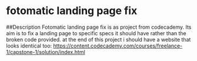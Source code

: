 # fotomatic landing page fix

##Description
Fotomatic landing page fix is as project from codecademy. 
Its aim is to fix a landing page to specific specs it should have rather than the broken code provided.
at the end of this project i should have a website that looks identical too: https://content.codecademy.com/courses/freelance-1/capstone-1/solution/index.html



